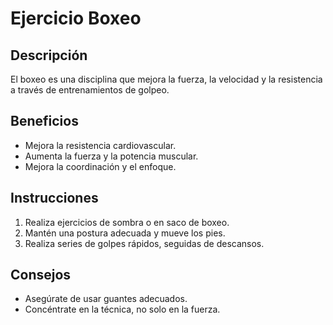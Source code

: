 # Ejercicio Boxeo

## Descripción
El boxeo es una disciplina que mejora la fuerza, la velocidad y la resistencia a través de entrenamientos de golpeo.

## Beneficios
- Mejora la resistencia cardiovascular.
- Aumenta la fuerza y la potencia muscular.
- Mejora la coordinación y el enfoque.

## Instrucciones
1. Realiza ejercicios de sombra o en saco de boxeo.
2. Mantén una postura adecuada y mueve los pies.
3. Realiza series de golpes rápidos, seguidas de descansos.

## Consejos
- Asegúrate de usar guantes adecuados.
- Concéntrate en la técnica, no solo en la fuerza.
